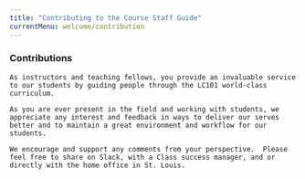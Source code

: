 ```yaml
---
title: "Contributing to the Course Staff Guide"
currentMenu: welcome/contribution
---
```


### Contributions
    As instructors and teaching fellows, you provide an invaluable service to our students by guiding people through the LC101 world-class curriculum.  
    
    As you are ever present in the field and working with students, we appreciate any interest and feedback in ways to deliver our serves better and to maintain a great environment and workflow for our students.

    We encourage and support any comments from your perspective.  Please feel free to share on Slack, with a Class success manager, and or directly with the home office in St. Louis.
